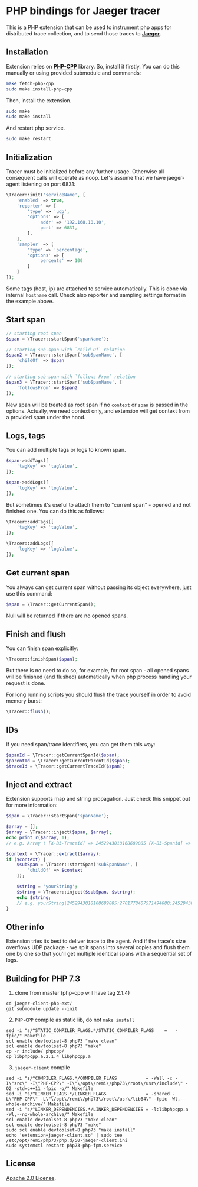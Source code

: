 # PHP bindings for Jaeger tracer

This is a PHP extension that can be used to instrument php apps for distributed trace collection, and to send those traces to **[Jaeger](https://github.com/jaegertracing/jaeger)**. 

## Installation

Extension relies on **[PHP-CPP](https://github.com/CopernicaMarketingSoftware/PHP-CPP)** library. 
So, install it firstly. You can do this manually or using provided submodule and commands:

```bash
make fetch-php-cpp
sudo make install-php-cpp
```

Then, install the extension.

```bash
sudo make
sudo make install
```

And restart php service.
```bash
sudo make restart 
```

## Initialization

Tracer must be initialized before any further usage. 
Otherwise all consequent calls will operate as noop.
Let's assume that we have jaeger-agent listening on port 6831: 

```php
\Tracer::init('serviceName', [
    'enabled' => true,
    'reporter' => [
        'type' => 'udp',
        'options' => [
            'addr' => '192.168.10.10',
            'port' => 6831,
        ],
    ],
    'sampler' => [
        'type' => 'percentage',
        'options' => [
            'percents' => 100
        ]
    ]
]);
```

Some tags (host, ip) are attached to service automatically. This is done via internal `hostname` call.
Check also reporter and sampling settings format in the example above.

## Start span

```php
// starting root span
$span = \Tracer::startSpan('spanName');

// starting sub-span with `child Of` relation
$span2 = \Tracer::startSpan('subSpanName', [
    'childOf' => $span
]);

// starting sub-span with `follows From` relation
$span3 = \Tracer::startSpan('subSpanName', [
    'followsFrom' => $span2
]);
```

New span will be treated as root span if no `context` or `span` is passed in the options. 
Actually, we need context only, and extension will get context from a provided span under the hood.

## Logs, tags

You can add multiple tags or logs to known span.

```php
$span->addTags([
    'tagKey' => 'tagValue',
]);

$span->addLogs([
    'logKey' => 'logValue',
]);
```

But sometimes it's useful to attach them to "current span" - opened and not finished one.
You can do this as follows:

```php
\Tracer::addTags([
    'tagKey' => 'tagValue',
]);

\Tracer::addLogs([
    'logKey' => 'logValue',
]);
``` 

## Get current span

You always can get current span without passing its object everywhere, just use this command:

```php
$span = \Tracer::getCurrentSpan();
``` 

Null will be returned if there are no opened spans.

## Finish and flush

You can finish span explicitly:

```php
\Tracer::finishSpan($span);
``` 

But there is no need to do so, for example, for root span - all opened spans will be finished (and flushed) automatically when php process handling your request is done.

For long running scripts you should flush the trace yourself in order to avoid memory burst:

```php
\Tracer::flush();
``` 

## IDs

If you need span/trace identifiers, you can get them this way:

```php
$spanId = \Tracer::getCurrentSpanId($span);
$parentId = \Tracer::getCurrentParentId($span);
$traceId = \Tracer::getCurrentTraceId($span);
``` 

## Inject and extract

Extension supports map and string propagation. Just check this snippet out for more information:

```php
$span = \Tracer::startSpan('spanName');

$array = [];
$array = \Tracer::inject($span, $array);
echo print_r($array, 1);
// e.g. Array ( [X-B3-Traceid] => 2452943018168689885 [X-B3-Spanid] => 2452943018168689885 [X-B3-Parentspanid] => 0 [X-B3-Sampled] => 1 )

$context = \Tracer::extract($array);
if ($context) {
    $subSpan = \Tracer::startSpan('subSpanName', [
        'childOf' => $context
    ]);

    $string = 'yourString';
    $string = \Tracer::inject($subSpan, $string);
    echo $string;
    // e.g. yourString|2452943018168689885:2701778407571494680:2452943018168689885:1
}
``` 

## Other info

Extension tries its best to deliver trace to the agent.
And if the trace's size overflows UDP package - we split spans into several copies and flush them one by one so that you'll get multiple identical spans with
a sequential set of logs.

## Building for PHP 7.3

1. clone from master (php-cpp will have tag 2.1.4)

```git clone git@github.com:ITECOMMPAY/jaeger-client-php-ext.git
cd jaeger-client-php-ext/
git submodule update --init
```

2. `PHP-CPP` compile as static lib, do not `make install` 

```cd PHP-CPP/
sed -i "s/^STATIC_COMPILER_FLAGS.*/STATIC_COMPILER_FLAGS	=	-fpic/" Makefile
scl enable devtoolset-8 php73 "make clean"
scl enable devtoolset-8 php73 "make"
cp -r include/ phpcpp/
cp libphpcpp.a.2.1.4 libphpcpp.a
```

3. `jaeger-client` compile

```cd ..
sed -i "s/^COMPILER_FLAGS.*/COMPILER_FLAGS           = -Wall -c -I\"src\" -I\"PHP-CPP\" -I\"\/opt\/remi\/php73\/root\/usr\/include\" -O2 -std=c++11 -fpic -o/" Makefile
sed -i "s/^LINKER_FLAGS.*/LINKER_FLAGS               = -shared -L\"PHP-CPP\" -L\"\/opt\/remi\/php73\/root\/usr\/lib64\" -fpic -Wl,--whole-archive/" Makefile
sed -i "s/^LINKER_DEPENDENCIES.*/LINKER_DEPENDENCIES = -l:libphpcpp.a -Wl,--no-whole-archive/" Makefile
scl enable devtoolset-8 php73 "make clean"
scl enable devtoolset-8 php73 "make"
sudo scl enable devtoolset-8 php73 "make install"
echo 'extension=jaeger-client.so' | sudo tee /etc/opt/remi/php73/php.d/50-jaeger-client.ini
sudo systemctl restart php73-php-fpm.service
```

## License

[Apache 2.0 License](./LICENSE).